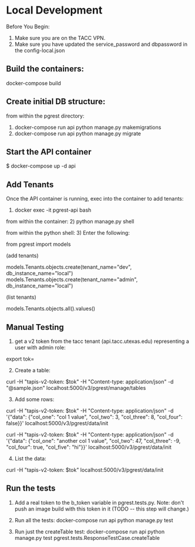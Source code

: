 Local Development
=================

Before You Begin:
1. Make sure you are on the TACC VPN.
2. Make sure you have updated the service_password and dbpassword in the config-local.json 

Build the containers:
--------------------

docker-compose build


Create initial DB structure:
---------------------------
from within the pgrest directory:
1. docker-compose run api python manage.py makemigrations
2. docker-compose run api python manage.py migrate



Start the API container
-----------------------
$ docker-compose up -d api

Add Tenants
-----------
Once the API container is running, exec into the container to add tenants:
1) docker exec -it pgrest-api bash

from within the container:
2) python manage.py shell

from within the python shell:
3) Enter the following:

from pgrest import models

(add tenants)

models.Tenants.objects.create(tenant_name="dev", db_instance_name="local")
models.Tenants.objects.create(tenant_name="admin", db_instance_name="local")

(list tenants)

models.Tenants.objects.all().values()

Manual Testing
--------------
1) get a v2 token from the tacc tenant (api.tacc.utexas.edu) representing a user with admin role:

export tok=<???>

2) Create a table:

curl -H "tapis-v2-token: $tok" -H "Content-type: application/json" -d "@sample.json" localhost:5000/v3/pgrest/manage/tables

3) Add some rows:

curl -H "tapis-v2-token: $tok" -H "Content-type: application/json" -d '{"data": {"col_one": "col 1 value", "col_two": 3, "col_three": 8, "col_four": false}}' localhost:5000/v3/pgrest/data/init

curl -H "tapis-v2-token: $tok" -H "Content-type: application/json" -d '{"data": {"col_one": "another col 1 value", "col_two": 47, "col_three": -9, "col_four": true, "col_five": "hi"}}' localhost:5000/v3/pgrest/data/init

4) List the data:

curl -H "tapis-v2-token: $tok" localhost:5000/v3/pgrest/data/init
   

Run the tests
-------------

1) Add a real token to the b_token variable in pgrest.tests.py. Note: don't push an image build with this token in it (TODO -- this step will change.)

2) Run all the tests: docker-compose run api python manage.py test

3) Run just the createTable test: docker-compose run api python manage.py test pgrest.tests.ResponseTestCase.createTable